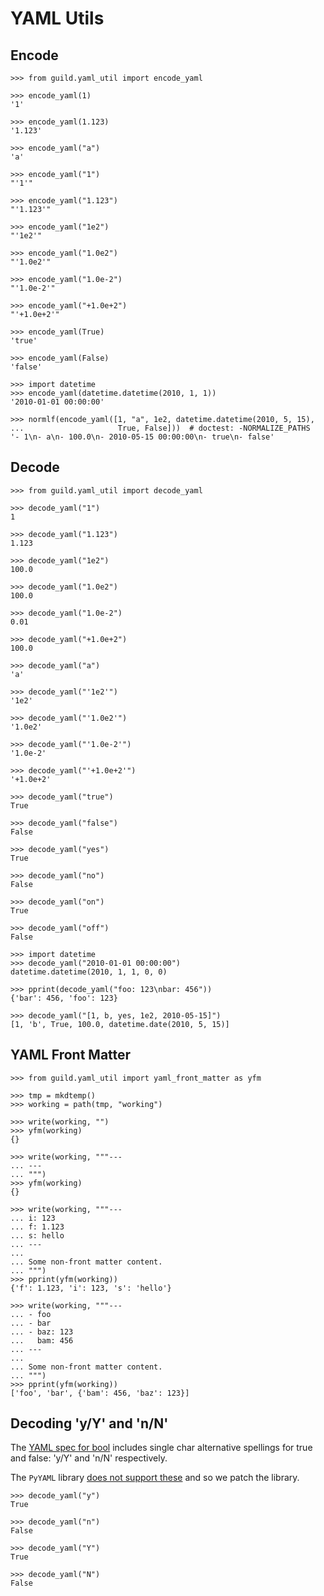 # YAML Utils

## Encode

    >>> from guild.yaml_util import encode_yaml

    >>> encode_yaml(1)
    '1'

    >>> encode_yaml(1.123)
    '1.123'

    >>> encode_yaml("a")
    'a'

    >>> encode_yaml("1")
    "'1'"

    >>> encode_yaml("1.123")
    "'1.123'"

    >>> encode_yaml("1e2")
    "'1e2'"

    >>> encode_yaml("1.0e2")
    "'1.0e2'"

    >>> encode_yaml("1.0e-2")
    "'1.0e-2'"

    >>> encode_yaml("+1.0e+2")
    "'+1.0e+2'"

    >>> encode_yaml(True)
    'true'

    >>> encode_yaml(False)
    'false'

    >>> import datetime
    >>> encode_yaml(datetime.datetime(2010, 1, 1))
    '2010-01-01 00:00:00'

    >>> normlf(encode_yaml([1, "a", 1e2, datetime.datetime(2010, 5, 15),
    ...                     True, False]))  # doctest: -NORMALIZE_PATHS
    '- 1\n- a\n- 100.0\n- 2010-05-15 00:00:00\n- true\n- false'

## Decode

    >>> from guild.yaml_util import decode_yaml

    >>> decode_yaml("1")
    1

    >>> decode_yaml("1.123")
    1.123

    >>> decode_yaml("1e2")
    100.0

    >>> decode_yaml("1.0e2")
    100.0

    >>> decode_yaml("1.0e-2")
    0.01

    >>> decode_yaml("+1.0e+2")
    100.0

    >>> decode_yaml("a")
    'a'

    >>> decode_yaml("'1e2'")
    '1e2'

    >>> decode_yaml("'1.0e2'")
    '1.0e2'

    >>> decode_yaml("'1.0e-2'")
    '1.0e-2'

    >>> decode_yaml("'+1.0e+2'")
    '+1.0e+2'

    >>> decode_yaml("true")
    True

    >>> decode_yaml("false")
    False

    >>> decode_yaml("yes")
    True

    >>> decode_yaml("no")
    False

    >>> decode_yaml("on")
    True

    >>> decode_yaml("off")
    False

    >>> import datetime
    >>> decode_yaml("2010-01-01 00:00:00")
    datetime.datetime(2010, 1, 1, 0, 0)

    >>> pprint(decode_yaml("foo: 123\nbar: 456"))
    {'bar': 456, 'foo': 123}

    >>> decode_yaml("[1, b, yes, 1e2, 2010-05-15]")
    [1, 'b', True, 100.0, datetime.date(2010, 5, 15)]

## YAML Front Matter

    >>> from guild.yaml_util import yaml_front_matter as yfm

    >>> tmp = mkdtemp()
    >>> working = path(tmp, "working")

    >>> write(working, "")
    >>> yfm(working)
    {}

    >>> write(working, """---
    ... ---
    ... """)
    >>> yfm(working)
    {}

    >>> write(working, """---
    ... i: 123
    ... f: 1.123
    ... s: hello
    ... ---
    ...
    ... Some non-front matter content.
    ... """)
    >>> pprint(yfm(working))
    {'f': 1.123, 'i': 123, 's': 'hello'}

    >>> write(working, """---
    ... - foo
    ... - bar
    ... - baz: 123
    ...   bam: 456
    ... ---
    ...
    ... Some non-front matter content.
    ... """)
    >>> pprint(yfm(working))
    ['foo', 'bar', {'bam': 456, 'baz': 123}]

## Decoding 'y/Y' and 'n/N'

The [YAML spec for bool](https://yaml.org/type/bool.html) includes
single char alternative spellings for true and false: 'y/Y' and 'n/N'
respectively.

The `PyYAML` library [does not support
these](https://github.com/yaml/pyyaml/issues/247) and so we patch the
library.

    >>> decode_yaml("y")
    True

    >>> decode_yaml("n")
    False

    >>> decode_yaml("Y")
    True

    >>> decode_yaml("N")
    False
